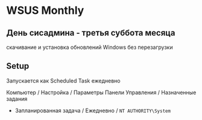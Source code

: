 # WSUS Monthly

День сисадмина -
третья суббота месяца
-
скачивание и установка обновлений Windows
без перезагрузки

## Setup

Запускается как Scheduled Task ежедневно

Компьютер / Настройка / Параметры Панели Управления / Назначенные задания
+ Запланированная задача / Ежедневно / `NT AUTHORITY\System`
